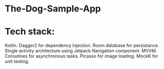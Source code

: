# The-Dog-Sample-App
# Tech stack: 
Kotlin. 
Dagger2 for dependency Injection.
Room database for persistance.
Single activity architecture using Jetpack Navigation component.
MVVM. 
Coroutines for asynchronous tasks.
Picasso for image loading.
MockK for unit testing.
